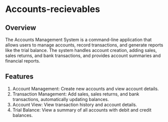 # Accounts-recievables
## Overview
The Accounts Management System is a command-line application that allows users to manage accounts, record transactions, and generate reports like the trial balance. The system handles account creation, adding sales, sales returns, and bank transactions, and provides account summaries and financial reports.

## Features
1. Account Management: Create new accounts and view account details.
2. Transaction Management: Add sales, sales returns, and bank transactions, automatically updating balances.
3. Account View: View transaction history and account details.
4. Trial Balance: View a summary of all accounts with debit and credit balances.
